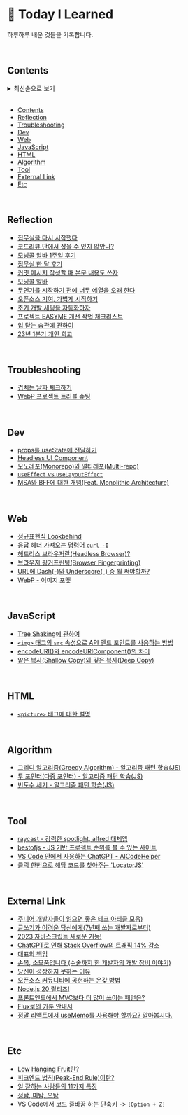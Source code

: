 # 🐝 Today I Learned
하루하루 배운 것들을 기록합니다.

<br>

## Contents

<details><summary> 최신순으로 보기
</summary>

| Date          | Title                                                                                               | Category       |
| ------------- | ----------------------------------------------------------------------------------------------------| -------------- |
| 2023. 6. 12   | [주니어 개발자들이 읽으면 좋은 테크 아티클 모음)](https://www.f-lab.kr/blog/developer-tech-article-zip)      | external link  |
| 2023. 6. 7    | [props를 useState에 전달하기](/lib/2023/dev/putting-props-to-useState.md)                              | dev            |
| 2023. 6. 5    | [겹치는 날짜 체크하기](/lib/2023/troubleshooting/0605.md)                                               | troubleshooting |
| 2023. 6. 2    | [Low Hanging Fruit란?](/lib/2023/etc/low-hanging-fruit.md)                                           | etc            |
| 2023. 6. 1    | [피크엔드 법칙(Peak-End Rule)이란?](/lib/2023/etc/peak-end-rule.md)                                     | etc            |
| 2023. 5. 30   | [글쓰기가 어려운 당신에게(7년째 쓰는 개발자로부터)](https://yozm.wishket.com/magazine/detail/2053/)           | external link  |
| 2023. 5. 29   | [집무실을 다시 시작했다](/lib/2023/reflection/0529.md)                                                   | reflection     |
| 2023. 5. 25   | [코드리뷰 단에서 잡을 수 있지 않았나?](/lib/2023/reflection/0525.md)                                       | reflection     |
| 2023. 5. 24   | [정규표현식 Lookbehind](/lib/2023/web/lookbehind.md)                                                  | web            |
| 2023. 5. 21   | [2023 자바스크립트 새로운 기능!](https://youtu.be/e6WV_DXGwSg)                                           | external link  |
| 2023. 5. 19   | [모닝콜 알바 1주일 후기](/lib/2023/reflection/0519.md)                                                  | reflection     |
| 2023. 5. 18   | [집무실 한 달 후기](/lib/2023/reflection/0518.md)                                                      | reflection     |
| 2023. 5. 17   | [응답 헤더 가져오는 명령어 `curl -I`](/lib/2023/web/curl-i)                                              | web            |
| 2023. 5. 16   | [ChatGPT로 인해 Stack Overflow의 트래픽 14% 감소](https://www.similarweb.com/blog/insights/ai-news/stack-overflow-chatgpt/) | external link |
| 2023. 5. 15   | [raycast - 강력한 spotlight, alfred 대체앱](https://www.raycast.com)                                   | Tool           |
| 2023. 5. 14   | [bestofjs - JS 기반 프로젝트 순위를 볼 수 있는 사이트](https://bestofjs.org/)                               | Tool           |
| 2023. 5. 12   | [대표의 책임](https://www.thestartupbible.com/2023/05/i-am-the-ceo-and-i-own-my-mistakes.html)         | external link  |
| 2023. 5. 11   | [커밋 메시지 작성할 때 본문 내용도 쓰자](/lib/2023/reflection/0511.md)                                      | reflection     |
| 2023. 5. 9    | [모닝콜 알바](/lib/2023/reflection/0509.md)                                                            | reflection     |
| 2023. 5. 8    | [무언가를 시작하기 전에 너무 예열을 오래 한다](/lib/2023/reflection/0508.md)                                 | reflection     |
| 2023. 5. 4    | [일 잘하는 사람들의 11가지 특징](/lib/2023/etc/competent-person.md)                                       | etc            |
| 2023. 5. 3    | [헤드리스 브라우저란(Headless Browser)?](/lib/2023/web/headless-browser.md)                             | web            |
| 2023. 5. 1    | [손목, 소모품입니다 (수술까지 한 개발자의 개발 장비 이야기)](https://world.hey.com/bach/post-cadaa79b)         | external link  |
| 2023. 4. 29   | [오픈소스 기여, 가볍게 시작하기](/lib/2023/reflection/0429.md)                                            | reflection     |
| 2023. 4. 28   | [당신이 성장하지 못하는 이유](https://yozm.wishket.com/magazine/detail/1986/)                             | external link  |
| 2023. 4. 27   | [브라우저 핑거프린팅(Browser Fingerprinting)](/lib/2023/web/browser-fingerprinting.md)                  | web            |
| 2023. 4. 26   | [정탐, 미탐, 오탐](/lib/2023/etc/tp-tn-fn-fp.md)                                                       | etc            |
| 2023. 4. 25   | [초기 개발 세팅을 자동화하자](/lib/2023/reflection/0426.md)                                               | reflection     |
| 2023. 4. 24   | [오픈소스 커뮤니티에 공헌하는 온갖 방법](https://youtu.be/LJgU65MSiT8)                                      | external link  |
| 2023. 4. 21   | [프로젝트 EASYME 개선 작업 체크리스트](/lib/2023/reflection/easyme.md)                                    | reflection     |
| 2023. 4. 20   | [WebP 프로젝트 트러블 슈팅](/lib/2023/troubleshooting/0420.md)                                          | troubleshooting |
| 2023. 4. 19   | [Node.js 20 릴리즈!](https://nodejs.org/en/blog/announcements/v20-release-announce)                  | external link   |
| 2023. 4. 18   | [Tree Shaking에 관하여](/lib/2023/javascript/tree-shaking.md)                                         | javascript     |
| 2023. 4. 17   | [URL에 Dash(-)와 Underscore(_) 중 뭘 써야할까?](/lib/2023/web/url-dash-or-underscore.md)                | web            |
| 2023. 4. 16   | [Headless UI Component](/lib/2023/dev/headless-ui.md)                                               | dev            |
| 2023. 4. 14   | [프론트엔드에서 MVC보다 더 많이 쓰이는 패턴은?](https://youtu.be/Y5vOfv67h8A)                               | external link  |
| 2023. 4. 13   | [입 닫는 습관에 관하여](/lib/2023/communication/1.md)                                                   | communication  |
| 2023. 4. 12   | [`<img>` 태그의 `src` 속성으로 API 엔드 포인트를 사용하는 방법](/lib/2023/javascript/res-redirect.md)        | javascript    |
| 2023. 4. 11   | [encodeURI()와 encodeURIComponent()의 차이](/lib/2023/javascript/encode-uri-and-component.md)         | javascript    |
| 2023. 4. 10   | [Flux로의 카툰 안내서](https://bestalign.github.io/translation/cartoon-guide-to-flux/)                  | external link |
| 2023. 4. 9    | [23년 1분기 개인 회고](/lib/2023/reflection/1q.md)                                                      | reflection   |
| 2023. 4. 7    | [WebP - 이미지 포맷](/lib/2023/web/webp.md)                                                            |  web         |
| 2023. 4. 6    | VS Code에서 코드 줄바꿈 하는 단축키 -> `[Option + Z]`                                                     |  etc         |
| 2023. 4. 5    | [`<picture>` 태그에 대한 설명](/lib/2023/html/picture.md)                                               |  html       |
| 2023. 4. 3    | [그리디 알고리즘(Greedy Algorithm) - 알고리즘 패턴 학습(JS)](/lib/2023/algorithm/greedy.md)                | algorithm    |
| 2023. 3. 30   | [투 포인터(다중 포인터) - 알고리즘 패턴 학습(JS)](/lib/2023/algorithm/two-pointer.md)                       | algorithm    |
| 2023. 3. 28   | [빈도수 세기 - 알고리즘 패턴 학습(JS)](/lib/2023/algorithm/frequency.md)                                  | algorithm    |
| 2023. 3. 27   | [모노레포(Monorepo)와 멀티레포(Multi-repo)](/lib/2023/dev/monorepo-and-multi-repo.md)                   | dev          |
| 2023. 3. 26   | [VS Code 안에서 사용하는 ChatGPT - AICodeHelper](/lib/2023/tool/aicodehelper.md)                       | tool         |
| 2023. 3. 24   | [얕은 복사(Shallow Copy)와 깊은 복사(Deep Copy)](/lib/2023/javascript/shallow-copy-vs-deep-copy.md)     | javascript   |
| 2023. 3. 23   | [`useEffect` vs `useLayoutEffect`](/lib/2023/dev/useEffect-vs-useLayoutEffect.md)                   | dev          |
| 2023. 3. 22   | [클릭 한번으로 해당 코드를 찾아주는 'LocatorJS'](/lib/2023/tool/locatorjs.md)                              | tool         |
| 2023. 3. 21   | [정말 리액트에서 useMemo를 사용해야 할까요? 알아봅시다.](https://github.com/yeonjuan/dev-blog/blob/master/JavaScript/should-you-really-use-usememo.md) | external link |
| 2023. 3. 20   | [MSA와 BFF에 대한 개념(Feat. Monolithic Architecture) ](lib/2023/dev/msa-and-bff.md)                   | dev          |

</details>

<br>

- [Contents](#contents)
- [Reflection](#reflection)
- [Troubleshooting](#troubleshooting)
- [Dev](#dev)
- [Web](#web)
- [JavaScript](#javascript)
- [HTML](#html)
- [Algorithm](#algorithm)
- [Tool](#tool)
- [External Link](#external-link)
- [Etc](#etc)

<br>

## Reflection
- [집무실을 다시 시작했다](/lib/2023/reflection/0529.md)
- [코드리뷰 단에서 잡을 수 있지 않았나?](/lib/2023/reflection/0525.md)
- [모닝콜 알바 1주일 후기](/lib/2023/reflection/0519.md)
- [집무실 한 달 후기](/lib/2023/reflection/0518.md)
- [커밋 메시지 작성할 때 본문 내용도 쓰자](/lib/2023/reflection/0511.md)
- [모닝콜 알바](/lib/2023/reflection/0509.md)
- [무언가를 시작하기 전에 너무 예열을 오래 한다](/lib/2023/reflection/0508.md)
- [오픈소스 기여, 가볍게 시작하기](/lib/2023/reflection/0429.md)
- [초기 개발 세팅을 자동화하자](/lib/2023/reflection/0426.md)
- [프로젝트 EASYME 개선 작업 체크리스트](/lib/2023/reflection/easyme.md)
- [입 닫는 습관에 관하여](/lib/2023/reflection/0413.md)
- [23년 1분기 개인 회고](/lib/2023/reflection/1q.md)

<br>

## Troubleshooting
- [겹치는 날짜 체크하기](/lib/2023/troubleshooting/0605.md)
- [WebP 프로젝트 트러블 슈팅](/lib/2023/troubleshooting/0420.md)

<br>

## Dev
- [props를 useState에 전달하기](/lib/2023/dev/putting-props-to-useState.md)
- [Headless UI Component](/lib/2023/dev/headless-ui.md)
- [모노레포(Monorepo)와 멀티레포(Multi-repo)](/lib/2023/dev/monorepo-and-multi-repo.md)
- [`useEffect` vs `useLayoutEffect`](/lib/2023/dev/useEffect-vs-useLayoutEffect.md)
- [MSA와 BFF에 대한 개념(Feat. Monolithic Architecture) ](lib/2023/dev/msa-and-bff.md)

<br>

## Web
- [정규표현식 Lookbehind](/lib/2023/web/lookbehind.md)
- [응답 헤더 가져오는 명령어 `curl -I`](/lib/2023/web/curl-i)
- [헤드리스 브라우저란(Headless Browser)?](/lib/2023/web/headless-browser.md)
- [브라우저 핑거프린팅(Browser Fingerprinting)](/lib/2023/web/browser-fingerprinting.md)
- [URL에 Dash(-)와 Underscore(_) 중 뭘 써야할까?](/lib/2023/web/url-dash-or-underscore.md)
- [WebP - 이미지 포맷](/lib/2023/web/webp.md)

<br>

## JavaScript
- [Tree Shaking에 관하여](/lib/2023/javascript/tree-shaking.md)
- [`<img>` 태그의 `src` 속성으로 API 엔드 포인트를 사용하는 방법](/lib/2023/javascript/res-redirect.md)
- [encodeURI()와 encodeURIComponent()의 차이](/lib/2023/javascript/encode-uri-and-component.md)
- [얕은 복사(Shallow Copy)와 깊은 복사(Deep Copy)](/lib/2023/javascript/shallow-copy-vs-deep-copy.md)

<br>

## HTML
- [`<picture>` 태그에 대한 설명](/lib/2023/html/picture.md)

<br>

## Algorithm
- [그리디 알고리즘(Greedy Algorithm) - 알고리즘 패턴 학습(JS)](/lib/2023/algorithm/greedy.md)
- [투 포인터(다중 포인터) - 알고리즘 패턴 학습(JS)](/lib/2023/algorithm/two-pointer.md)
- [빈도수 세기 - 알고리즘 패턴 학습(JS)](/lib/2023/algorithm/frequency.md)

<br>

## Tool
- [raycast - 강력한 spotlight, alfred 대체앱](https://www.raycast.com)
- [bestofjs - JS 기반 프로젝트 순위를 볼 수 있는 사이트](https://bestofjs.org/)
- [VS Code 안에서 사용하는 ChatGPT - AICodeHelper](/lib/2023/tool/aicodehelper.md)
- [클릭 한번으로 해당 코드를 찾아주는 'LocatorJS'](/lib/2023/tool/locatorjs.md)

<br>

## External Link
- [주니어 개발자들이 읽으면 좋은 테크 아티클 모음)](https://www.f-lab.kr/blog/developer-tech-article-zip)
- [글쓰기가 어려운 당신에게(7년째 쓰는 개발자로부터)](https://yozm.wishket.com/magazine/detail/2053/)
- [2023 자바스크립트 새로운 기능!](https://youtu.be/e6WV_DXGwSg)
- [ChatGPT로 인해 Stack Overflow의 트래픽 14% 감소](https://www.similarweb.com/blog/insights/ai-news/stack-overflow-chatgpt/)
- [대표의 책임](https://www.thestartupbible.com/2023/05/i-am-the-ceo-and-i-own-my-mistakes.html)
- [손목, 소모품입니다 (수술까지 한 개발자의 개발 장비 이야기)](https://world.hey.com/bach/post-cadaa79b)
- [당신이 성장하지 못하는 이유](https://yozm.wishket.com/magazine/detail/1986/)
- [오픈소스 커뮤니티에 공헌하는 온갖 방법](https://youtu.be/LJgU65MSiT8)
- [Node.js 20 릴리즈!](https://nodejs.org/en/blog/announcements/v20-release-announce)
- [프론트엔드에서 MVC보다 더 많이 쓰이는 패턴은?](https://youtu.be/Y5vOfv67h8A)
- [Flux로의 카툰 안내서](https://bestalign.github.io/translation/cartoon-guide-to-flux/)
- [정말 리액트에서 useMemo를 사용해야 할까요? 알아봅시다.](https://github.com/yeonjuan/dev-blog/blob/master/JavaScript/should-you-really-use-usememo.md)

<br>

## Etc
- [Low Hanging Fruit란?](/lib/2023/etc/low-hanging-fruit.md)
- [피크엔드 법칙(Peak-End Rule)이란?](/lib/2023/etc/peak-end-rule.md)
- [일 잘하는 사람들의 11가지 특징](/lib/2023/etc/competent-person.md)
- [정탐, 미탐, 오탐](/lib/2023/etc/tp-tn-fn-fp.md)
- VS Code에서 코드 줄바꿈 하는 단축키 -> `[Option + Z]`
